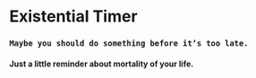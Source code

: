 # Existential Timer
### `Maybe you should do something before it’s too late.`

#### Just a little reminder about mortality of your life.